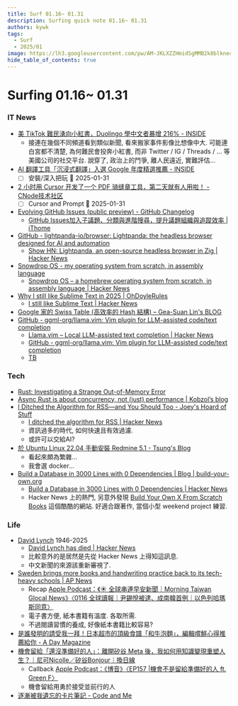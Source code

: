 ```yaml
---
title: Surf 01.16~ 01.31
description: Surfing quick note 01.16~ 01.31
authors: kywk
tags:
  - Surf
  - 2025/01
image: https://lh3.googleusercontent.com/pw/AM-JKLXZZHmidSgMMB2k8blkneclNRysPXLr__G7rZ4hPi2sN0jC67PHAbX1MyFj8hQX_MTZ6bwIMPwCyu2fu1bU0ZXSX09eu-OlSDb4U-9haUS_wgnVPLaCM6WQLsRbsnocF8X5Edmt35rDjytljbNEMsaf8A=w800-no?authuser=0
hide_table_of_contents: true
---
```


Surfing 01.16~ 01.31
==================

### IT News

- [美 TikTok 難民湧向小紅書，Duolingo 學中文者暴增 216% - INSIDE](https://www.inside.com.tw/article/37326-duolingo-tiktok-xiaohongshu-chinese-learners)
	- 接連在幾個不同頻道看到類似新聞, 看來搬家事件影像比想像中大.
	  可能連白宮都不清楚, 為何難民會投奔小紅書, 而非 Twitter / IG / Threads / ... 等美國公司的社交平台.
	  說穿了, 政治上的鬥爭, 離人民遠近, 實難評估...
- [AI 翻譯工具「沉浸式翻譯」入選 Google 年度精選推薦 - INSIDE](https://www.inside.com.tw/article/37299-translate)
	- [ ] 安裝/深入把玩 📅 2025-01-31
- [2 小时用 Cursor 开发了一个 PDF 骑缝章工具，第二天就有人用啦！ - CNode技术社区](https://cnodejs.org/topic/678b1412257f297e2f3fa773)
	- [ ] Cursor and Prompt 📅 2025-01-31
- [Evolving GitHub Issues (public preview) - GitHub Changelog](https://github.blog/changelog/2025-01-13-evolving-github-issues-public-preview/)
	- [GitHub Issues加入子議題、分類與進階搜尋，提升議題組織與追蹤效率 \| iThome](https://www.ithome.com.tw/news/167055)
- [GitHub - lightpanda-io/browser: Lightpanda: the headless browser designed for AI and automation](https://github.com/lightpanda-io/browser)
	- [Show HN: Lightpanda, an open-source headless browser in Zig \| Hacker News](https://news.ycombinator.com/item?id=42817439)
- [Snowdrop OS - my operating system from scratch, in assembly language](http://sebastianmihai.com/snowdrop/)
	- [Snowdrop OS – a homebrew operating system from scratch, in assembly language \| Hacker News](https://news.ycombinator.com/item?id=42814820)
- [Why I still like Sublime Text in 2025 \| OhDoyleRules](https://ohdoylerules.com/workflows/why-i-still-like-sublime-text-in-2025/)
	- [I still like Sublime Text \| Hacker News](https://news.ycombinator.com/item?id=42862246)
- [Google 家的 Swiss Table (高效率的 Hash 結構) – Gea-Suan Lin's BLOG](https://blog.gslin.org/archives/2025/01/29/12235/)
- [GitHub - ggml-org/llama.vim: Vim plugin for LLM-assisted code/text completion](https://github.com/ggml-org/llama.vim)
	- [Llama.vim – Local LLM-assisted text completion \| Hacker News](https://news.ycombinator.com/item?id=42806328)
	- [GitHub - ggml-org/llama.vim: Vim plugin for LLM-assisted code/text completion](https://github.com/ggml-org/llama.vim)
	- [TB](https://yasserarg.com/tb)

### Tech

- [Rust: Investigating a Strange Out-of-Memory Error](https://www.qovery.com/blog/rust-investigating-a-strange-out-of-memory-error/)
- [Async Rust is about concurrency, not (just) performance \| Kobzol’s blog](https://kobzol.github.io/rust/2025/01/15/async-rust-is-about-concurrency.html)
- [I Ditched the Algorithm for RSS—and You Should Too - Joey's Hoard of Stuff](https://joeyehand.com/blog/2025/01/15/i-ditched-the-algorithm-for-rssand-you-should-too/#conclusion)
	- [I ditched the algorithm for RSS \| Hacker News](https://news.ycombinator.com/item?id=42724284)
	- 資訊過多的時代, 如何快速且有效過濾.
	- 或許可以交給AI?
- [於 Ubuntu Linux 22.04 手動安裝 Redmine 5.1 - Tsung's Blog](https://blog.longwin.com.tw/2025/01/linux-ubuntu-redmine-install-docker-2025/)
	- 看起來頗為繁雜...
	- 我會選 docker...
- [Build a Database in 3000 Lines with 0 Dependencies \| Blog \| build-your-own.org](https://build-your-own.org/blog/20251015_db_in_3000/)
	- [Build a Database in 3000 Lines with 0 Dependencies \| Hacker News](https://news.ycombinator.com/item?id=42725163)
	- Hacker News 上的熱門, 另意外發現 [Build Your Own X From Scratch Books](https://build-your-own.org/) 這個酷酷的網站. 好適合跟著作, 當個小型 weekend project 練習.

### Life

- [David Lynch](https://en.wikipedia.org/wiki/David_Lynch) 1946-2025
	- [David Lynch has died \| Hacker News](https://news.ycombinator.com/item?id=42728862)
	- 比較意外的是居然是先從 Hacker News 上得知這訊息.
	- 中文新聞的來源該重新審視了.
- [Sweden brings more books and handwriting practice back to its tech-heavy schools \| AP News](https://apnews.com/article/sweden-digital-education-backlash-reading-writing-1dd964c628f76361c43dbf3964f7dbf4)
	- Recap [Apple Podcast：《☀️ 全球串連早安新聞｜Morning Taiwan Glocal News》〈0116 全球讀報｜尹錫悅被逮、成南韓首例｜以色列哈瑪斯同意〉](https://podcasts.apple.com/tw/podcast/id1558410138?i=1000684181585)
	- 電子書方便, 紙本書籍有溫度. 各取所需.
	- 不過閱讀習慣的養成, 好像紙本書籍比較容易?
- [是誰發明的請受我一拜！日本超市的頂級食譜「和牛泡麵」，編輯嚐鮮心得推薦給你 - A Day Magazine](https://www.adaymag.com/2025/01/17/wagyu-ramen-must-try.html)
- [機會留給「還沒準備好的人」：離開矽谷 Meta 後，我如何用知識變現重塑人生？｜尼可Nicolle／矽谷Bonjour｜換日線](https://crossing.cw.com.tw/article/19616)
	- Callback [Apple Podcast：《博音》〈EP157 \|機會不是留給準備好的人 ft. Green F〉](https://podcasts.apple.com/tw/podcast/id1605731163?i=1000683755321)
	- 機會留給用勇於接受並前行的人
- [逐漸被我遺忘的卡片筆記 - Code and Me](https://blog.kyomind.tw/noteless/)
